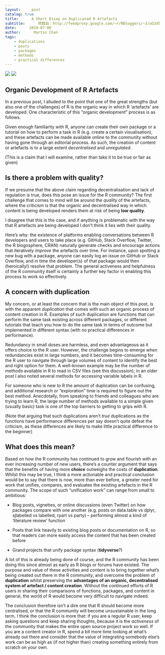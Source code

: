 ```yaml
---
layout:     post
catalog: true
title:      A Short Essay on Duplicated R Artefacts
subtitle:      转载自：http://feedproxy.google.com/~r/RBloggers/~3/uG3dlE8uwAQ/
date:      2019-07-06
author:      Martin Chan
tags:
    - duplications
    - posts
    - packages
    - methods
    - practical differences
---
```


![](https://i1.wp.com/martinctc.github.io/blog/images/fog-3622519_1920.jpg?w=80%25&is-pending-load=1#038;ssl=1)
![](https://i1.wp.com/martinctc.github.io/blog/images/fog-3622519_1920.jpg?w=80%25&ssl=1)


## Organic Development of R Artefacts

In a previous post, I alluded to the point that one of the great strengths (but also one of the challenges) of R is the organic way in which R ‘artefacts’ are developed. One characteristic of this “organic development” process is as follows.

> 
Given enough familiarity with R, anyone can create their own package or a tutorial on how to perform a task in R (e.g. create a certain visualisation), and these artefacts can be made available online to the community without having gone through an editorial process. As such, the creation of content or artefacts is to a large extent *decentralised* and *unregulated*.


(This is a claim that I will examine, rather than take it to be true or fair as given)

## Is there a problem with **quality**?

If we presume that the above claim regarding decentralisation and lack of regulation is true, does this pose an issue for the R community? The first challenge that comes to mind will be around the *quality* of the artefacts, where the criticism is that the organic and decentralised way in which content is being developed renders them at risk of being **low quality**.

I disagree that this is the case, and if anything is problematic with the way that R artefacts are being developed I don’t think it lies with their quality.

Here’s why: the existence of platforms enabling conversations between R developers and users to take place (e.g. GitHub, Stack Overflow, Twitter, the R blogosphere, CRAN) naturally generate checks and encourage actions that iteratively *improve* the artefacts over time. For instance, upon spotting a new bug with a package, anyone can easily log an issue on GitHub or Stack Overflow, and in time the developer(s) of that package would then (heroically!) resolve that problem. The general activeness and helpfulness of the R community itself is certainly a further key factor in enabling this process to work so effectively.

## A concern with duplication

My concern, or at least the concern that is the main object of this post, is with the apparent *duplication* that comes with such an organic process of content creation in R. Examples of such duplication are functions that can perform the same task existing across different packages, or different tutorials that teach you how to do the same task in terms of outcome but implemented in different syntax (with no practical differences in performance).

Redundancy in small doses are harmless, and even advantageous as it offers choice to the R user. However, the challenge begins to emerge when redundancies exist in large numbers, and it becomes time-consuming for the R user to navigate through large volumes of content to identify the best and right option for them. A well-known example may be the number of methods available in R to read in CSV files (see this discussion); in an older post I also noted several methods for accessing variable labels in R.

For someone who is new to R the amount of duplication can be confusing, and additional research or “exploration” time is required to figure out the best method. Anecdotally, from speaking to friends and colleagues who are trying to learn R, the large number of methods available to a simple given (usually basic) task is one of the top barriers to getting to grips with R.

(Note that arguing that such duplications aren’t *true* duplications as the functions have performance differences per say doesn’t quite defeat the criticism, as these differences are likely to make little practical difference to the beginner)

## What does this mean?

Based on how the R community has continued to grow and flourish with an ever increasing number of new users, there’s a counter argument that says that the benefits of having more **choice** outweighs the costs of **duplication**. Whilst this may be true, I think a more actionable and practical conclusion would be to say that there is now, more than ever before, a greater need for work that unifies, compares, and evaluates the existing artefacts in the R community. The scope of such “unification work” can range from small to ambitious:

- Blog posts, vignettes, or online discussions (even Twitter) on how packages compare with one another (e.g. posts on data.table vs dplyr, sjlabelled vs labelled, rpart vs party) – performing almost a kind of ‘literature review’ function

- Posts that link heavily to existing blog posts or documentation on R, so that readers can more easily access the content that has been created before

- Grand projects that unify package syntax (**tidyverse**?)


A lot of this is already being done of course, and the R community has been doing this since almost as early as R blogs or forums have existed. The purpose and value of these activities and content is to bring together what’s being created out there in the R community, and overcome the problem of **duplication** whilst preserving the **advantages of an organic, decentralised system of artefact / content creation**. Without the continued efforts of R users in sharing their comparisons of functions, packages, and content in general, the world of R would become very difficult to navigate indeed.

The conclusion therefore isn’t a dire one that R should become more centralised, or that the R community will become unsustainable in the long term. I think the conclusion is more that: if you are a regular R user, keep asking questions and keep sharing thoughts, because it is the *activeness* of the community that makes the entire open source project work so well. If you are a content creator in R, spend a bit more time looking at what’s already out there and consider that the value of integrating somebody else’s work can be as high as (if not higher than) creating something entirely from scratch on your own.
